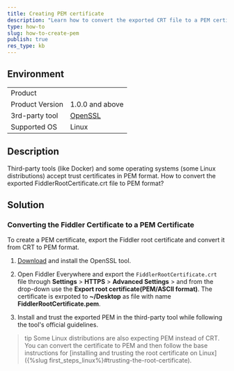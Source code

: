 ```yaml
---
title: Creating PEM certificate
description: "Learn how to convert the exported CRT file to a PEM certificate."
type: how-to
slug: how-to-create-pem
publish: true
res_type: kb
---
```


## Environment

|   |   |
|---|---|
| Product   |
| Product Version | 1.0.0 and above  |
| 3rd-party tool | [OpenSSL](https://www.openssl.org/) |
| Supported OS | Linux |

## Description

Third-party tools (like Docker) and some operating systems (some Linux distributions) accept trust certificates in PEM format. How to convert the exported FiddlerRootCertificate.crt file to PEM format?


## Solution

### Converting the Fiddler Certificate to a PEM Certificate 

To create a PEM certificate, export the Fiddler root certificate and convert it from CRT to PEM format.

1. [Download](https://www.openssl.org/source/) and install the OpenSSL tool.

1. Open Fiddler Everywhere and export the `FiddlerRootCertificate.crt` file through **Settings** > **HTTPS** > **Advanced Settings** > and from the drop-down use the **Export root certificate(PEM/ASCII format)**. The certificate is exrpoted to **~/Desktop** as file with name **FiddlerRootCertificate.pem**.

1. Install and trust the exported PEM in the third-party tool while following the tool's official guidelines. 

>tip Some Linux distributions are also expecting PEM instead of CRT. You can convert the certificate to PEM and then follow the base instructions for [installing and trusting the root certificate on Linux]({%slug first_steps_linux%}#trusting-the-root-certificate).

